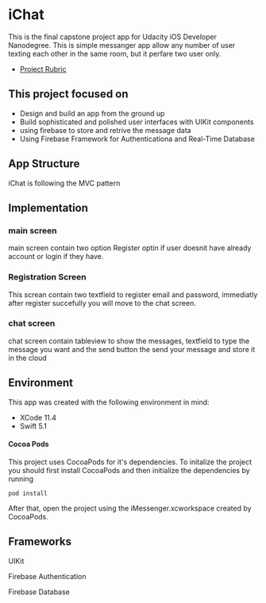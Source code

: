 # iChat
This is the final capstone project app for Udacity iOS Developer Nanodegree. This is simple messanger app allow any number of user texting each other in the same room, but it perfare two user only.

 * [Project Rubric](https://review.udacity.com/#!/rubrics/1991/view)

## This project focused on
* Design and build an app from the ground up
* Build sophisticated and polished user interfaces with UIKit components
* using firebase to store and retrive the message data 
* Using Firebase Framework for Authenticationa and Real-Time Database

## App Structure
iChat is following the MVC pattern

## Implementation
### main screen 
main screen contain two option Register optin if user doesnit have already account or login if they have.

### Registration Screen
This screan contain two textfield to register email and password,
immediatly after register succefully you will move to the chat screen.

### chat screen
chat screen contain tableview to show the messages, textfield to type the message you want and the send button the send your message and store it in the cloud

## Environment
This app was created with the following environment in mind:

* XCode 11.4
* Swift 5.1

#### Cocoa Pods
This project uses CocoaPods for it's dependencies. To initalize the project you should first install CocoaPods and then initialize the dependencies by running

```console
pod install
```

After that, open the project using the iMessenger.xcworkspace created by CocoaPods.


## Frameworks
UIKit

Firebase Authentication

Firebase Database

